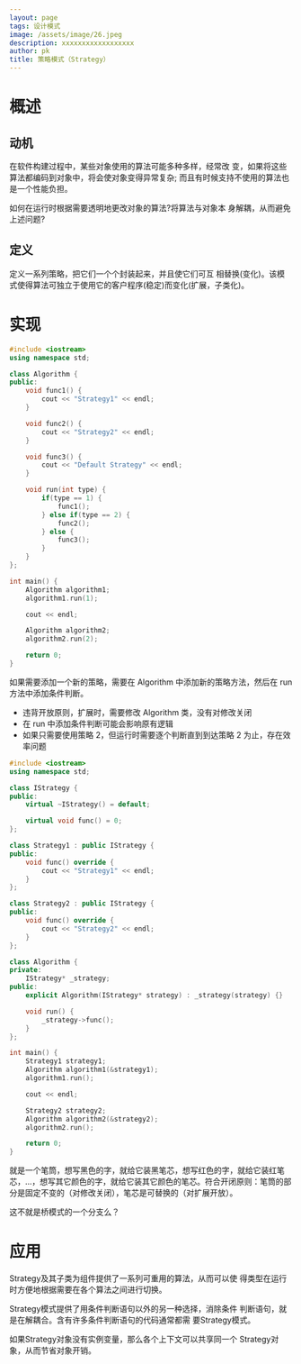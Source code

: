 ```yaml
---
layout: page
tags: 设计模式
image: /assets/image/26.jpeg
description: xxxxxxxxxxxxxxxxxx
author: pk
title: 策略模式（Strategy）
---
```


# 概述

## 动机

在软件构建过程中，某些对象使用的算法可能多种多样，经常改 变，如果将这些算法都编码到对象中，将会使对象变得异常复杂; 而且有时候支持不使用的算法也是一个性能负担。



如何在运行时根据需要透明地更改对象的算法?将算法与对象本 身解耦，从而避免上述问题?

## 定义

定义一系列策略，把它们一个个封装起来，并且使它们可互 相替换(变化)。该模式使得算法可独立于使用它的客户程序(稳定)而变化(扩展，子类化)。



# 实现

```cpp
#include <iostream>
using namespace std;

class Algorithm {
public:
    void func1() {
        cout << "Strategy1" << endl;
    }

    void func2() {
        cout << "Strategy2" << endl;
    }

    void func3() {
        cout << "Default Strategy" << endl;
    }

    void run(int type) {
        if(type == 1) {
            func1();
        } else if(type == 2) {
            func2();
        } else {
            func3();
        }
    }
};

int main() {
    Algorithm algorithm1;
    algorithm1.run(1);

    cout << endl;

    Algorithm algorithm2;
    algorithm2.run(2);

    return 0;
}
```

如果需要添加一个新的策略，需要在 Algorithm 中添加新的策略方法，然后在 run 方法中添加条件判断。

- 违背开放原则，扩展时，需要修改 Algorithm 类，没有对修改关闭
- 在 run 中添加条件判断可能会影响原有逻辑
- 如果只需要使用策略 2，但运行时需要逐个判断直到到达策略 2 为止，存在效率问题



```cpp
#include <iostream>
using namespace std;

class IStrategy {
public:
    virtual ~IStrategy() = default;

    virtual void func() = 0;
};

class Strategy1 : public IStrategy {
public:
    void func() override {
        cout << "Strategy1" << endl;
    }
};

class Strategy2 : public IStrategy {
public:
    void func() override {
        cout << "Strategy2" << endl;
    }
};

class Algorithm {
private:
    IStrategy* _strategy;
public:
    explicit Algorithm(IStrategy* strategy) : _strategy(strategy) {}

    void run() {
        _strategy->func();
    }
};

int main() {
    Strategy1 strategy1;
    Algorithm algorithm1(&strategy1);
    algorithm1.run();

    cout << endl;

    Strategy2 strategy2;
    Algorithm algorithm2(&strategy2);
    algorithm2.run();

    return 0;
}
```



就是一个笔筒，想写黑色的字，就给它装黑笔芯，想写红色的字，就给它装红笔芯，...，想写其它颜色的字，就给它装其它颜色的笔芯。符合开闭原则：笔筒的部分是固定不变的（对修改关闭），笔芯是可替换的（对扩展开放）。



这不就是桥模式的一个分支么？

# 应用

Strategy及其子类为组件提供了一系列可重用的算法，从而可以使 得类型在运行时方便地根据需要在各个算法之间进行切换。

Strategy模式提供了用条件判断语句以外的另一种选择，消除条件 判断语句，就是在解耦合。含有许多条件判断语句的代码通常都需 要Strategy模式。

如果Strategy对象没有实例变量，那么各个上下文可以共享同一个 Strategy对象，从而节省对象开销。